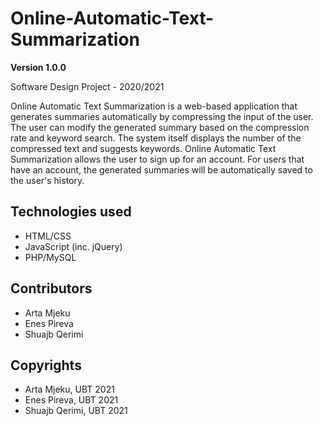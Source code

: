 # Online-Automatic-Text-Summarization


**Version 1.0.0**

Software Design Project - 2020/2021
<!-- -->

Online Automatic Text Summarization is a web-based application that generates summaries automatically by compressing the input of the user. The user can modify the generated summary based on the compression rate and keyword search.
The system itself displays the number of the compressed text and suggests keywords.
Online Automatic Text Summarization allows the user to sign up for an account. For users that have an account, the generated summaries will be automatically saved to the user's history.

## Technologies used
- HTML/CSS 
- JavaScript (inc. jQuery)
- PHP/MySQL


## Contributors
- Arta Mjeku
- Enes Pireva
- Shuajb Qerimi

## Copyrights
- Arta Mjeku, UBT 2021
- Enes Pireva, UBT 2021
- Shuajb Qerimi, UBT 2021